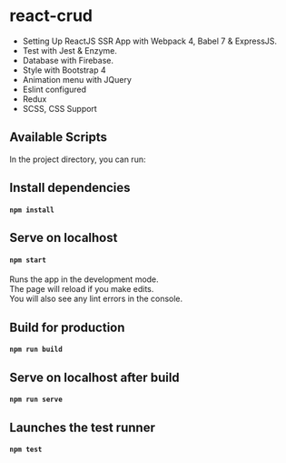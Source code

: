 # react-crud
* Setting Up ReactJS SSR App with Webpack 4, Babel 7 & ExpressJS.<br>
* Test with Jest & Enzyme.<br>
* Database with Firebase.<br>
* Style with Bootstrap 4 
* Animation menu with JQuery
* Eslint configured
* Redux
* SCSS, CSS Support

## Available Scripts

In the project directory, you can run:

## Install dependencies
#### `npm install`

## Serve on localhost
#### `npm start`

Runs the app in the development mode.<br>
The page will reload if you make edits.<br>
You will also see any lint errors in the console.

## Build for production
#### `npm run build`

## Serve on localhost after build
#### `npm run serve`

## Launches the test runner
#### `npm test`
